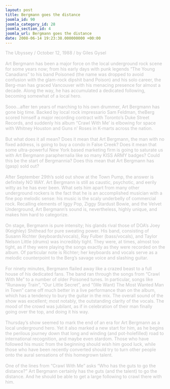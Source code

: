 ```yaml
---
layout: post
title: Bergmann goes the distance
joomla_id: 90
joomla_category_id: 28
joomla_section_id: 4
joomla_url: Bergmann goes the distance
date: 2008-06-14 19:23:38.000000000 +00:00
---
```

<span style="color: #c0c0c0">The Ubyssey / October 12, 1988 / by Giles Gysel<br /><br />Art Bergmann has been a major force on the local underground rock scene for some years now; from his early days with punk legends &ldquo;The Young Canadians&rdquo; to his band Poisoned (the name was dropped to avoid confusion with the glam-rock dipshit band Poison) and his solo career, the Berg-man has graced Vancouver with his menacing presence for almost a decade. Along the way, he has accumulated a dedicated following, becoming somewhat of a local hero.<br /><br />Sooo&hellip;after ten years of marching to his own drummer, Art Bergmann has gone big time. Backed by local rock impressario Sam Feldman, theBerg scored himself a major recording contract with Toronto&rsquo;s Duke Street Records, and suddenly his album &ldquo;Crawl With Me&rsquo; is elbowing for space with Whitney Houston and Guns n&rsquo; Roses in K-marts across the nation.<br /><br />But what does it all mean? Does it mean that Art Bergmann, the man with no fixed address, is going to buy a condo in False Creek? Does it mean that some ultra-powerful New York based marketing firm is going to saturate us with Art Bergmann paraphernalia like so many KISS ARMY badges? Could this be the start of Bergmannia? Does this mean that Art Bergmann has (gasp) sold out?<br /><br />After September 29th&rsquo;s sold out show at the Town Pump, the answer is definitely NO WAY. Art Bergmann is still as caustic, psychotic, and eerily witty as he has ever been. What sets him apart from many other underground rockers is the fact that he is an accomplished musician with a fine pop melodic sense: his music is the scaly underbelly of commercial rock. Recalling elements of Iggy Pop, Ziggy Stardust Bowie, and the Velvet Underground, Art Bergmann&rsquo;s sound is, nevertheless, highly unique, and makes him hard to categorize.<br /><br />On stage, Bergmann is pure intensity; his glands rival those of DOA&rsquo;s Joey (Keighley) Shithead for pure sweating power. His band, consisting of Susann Richter (keyboards/vocals), Ray Fulber (bass/vocals), and Taylor Nelson Little (drums) was incredibly tight. They were, at times, almost too tight, as if they were playing the songs exactly as they were recorded on the album. Of particular note is Richter; her keyboards and vocals serve as a melodic counterpoint to the Berg&rsquo;s savage voice and slashing guitar.<br /><br />For ninety minutes, Bergmann flailed away like a crazed beast to a full house of his dedicated fans. The band ran through the songs from &ldquo;Crawl With Me&rdquo; to a number of older Poisoned tunes. In particular, songs like &ldquo;Runaway Train&rdquo;, &ldquo;Our Little Secret&rdquo;, and &ldquo;(We Want) The Most Wanted Man in Town&rdquo; came off much better in a live performance than on the album, which has a tendency to bury the guitar in the mix. The overall sound of the show was excellent; most notably, the outstanding clarity of the vocals. The mood of the crowd was jubilant, as if in celebration of their man finally going over the top, and doing it his way.<br /><br />Thursday&rsquo;s show seemed to mark the end of an era for Art Bergmann as a local underground hero. Yet it also marked a new start for him, as he begins the perilous journey down that long and winding (and pot-holefilled) road to international recognition, and maybe even stardom. Those who have followed his music from the beginning should wish him good luck, while those who have been recently converted should try to turn other people onto the aural sensations of this homegrown talent.<br /><br />One of the lines from &ldquo;Crawl With Me&rdquo; asks &ldquo;Who has the guts to go the distance?&rdquo; Art Bergmann certainly has the guts (and the talent) to go the distance. And he should be able to get a large following to crawl there with him.<br /></span><br /><!--StartFragment--><!--EndFragment-->
